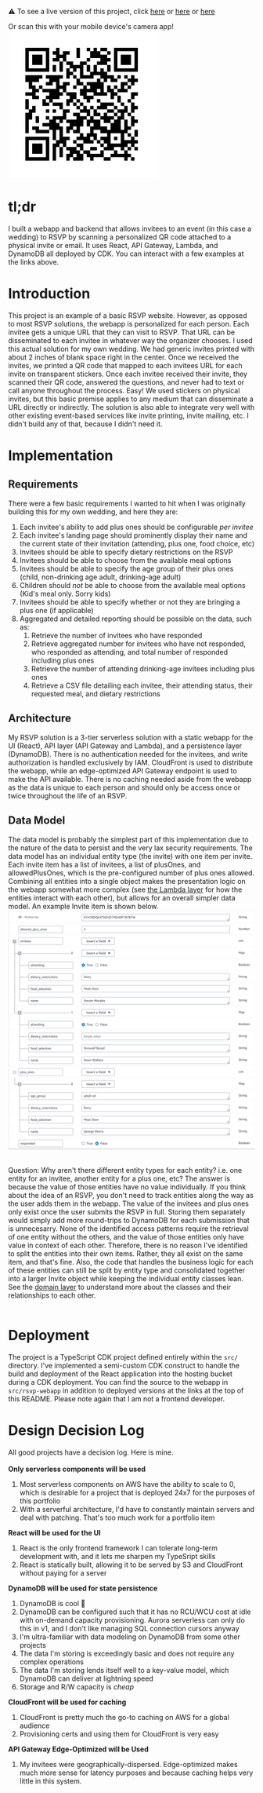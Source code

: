 :warning: To see a live version of this project, click [here](https://rsvp.portfolio.mannyserrano.com/01H7BDQKXTNSVD1PEHDP1B7B7W) or [here](https://rsvp.portfolio.mannyserrano.com/01H7BDQJYFVF6SV69Q63AQKM4K) or [here](https://rsvp.portfolio.mannyserrano.com/01H7BDQJ5CXEG1DDGCBNPND438)<br />

Or scan this with your mobile device's camera app!<br />
<img src='assets/qr-code.PNG' alt='QR Code' width='300px'/>

# tl;dr
I built a webapp and backend that allows invitees to an event (in this case a wedding) to RSVP by scanning a personalized QR code attached to a physical invite or email. It uses React, API Gateway, Lambda, and DynamoDB all deployed by CDK. You can interact with a few examples at the links above. 

# Introduction
This project is an example of a basic RSVP website. However, as opposed to most RSVP solutions, the webapp is personalized for each person. Each invitee gets a unique URL that they can visit to RSVP. That URL can be disseminated to each invitee in whatever way the organizer chooses. I used this actual solution for my own wedding. We had generic invites printed with about 2 inches of blank space right in the center. Once we received the invites, we printed a QR code that mapped to each invitees URL for each invite on transparent stickers. Once each invitee received their invite, they scanned their QR code, answered the questions, and never had to text or call anyone throughout the process. Easy! We used stickers on physical invites, but this basic premise applies to any medium that can disseminate a URL directly or indirectly. The solution is also able to integrate very well with other existing event-based services like invite printing, invite mailing, etc. I didn't build any of that, because I didn't need it.

# Implementation
## Requirements
There were a few basic requirements I wanted to hit when I was originally building this for my own wedding, and here they are:
1. Each invitee's ability to add plus ones should be configurable _per invitee_
1. Each invitee's landing page should prominently display their name and the current state of their invitation (attending, plus one, food choice, etc)
1. Invitees should be able to specify dietary restrictions on the RSVP
1. Invitees should be able to choose from the available meal options
1. Invitees should be able to specify the age group of their plus ones (child, non-drinking age adult, drinking-age adult)
1. Children should _not_ be able to choose from the available meal options (Kid's meal only. Sorry kids)
1. Invitees should be able to specify whether or not they are bringing a plus one (if applicable)
1. Aggregated and detailed reporting should be possible on the data, such as:
    1. Retrieve the number of invitees who have responded
    1. Retrieve aggregated number for invitees who have not responded, who responded as attending, and total number of responded including plus ones
    1. Retrieve the number of attending drinking-age invitees including plus ones
    1. Retrieve a CSV file detailing each invitee, their attending status, their requested meal, and dietary restrictions

## Architecture
My RSVP solution is a 3-tier serverless solution with a static webapp for the UI (React), API layer (API Gateway and Lambda), and a persistence layer (DynamoDB). There is no authentication needed for the invitees, and write authorization is handled exclusively by IAM. CloudFront is used to distribute the webapp, while an edge-optimized API Gateway endpoint is used to make the API available. There is no caching needed aside from the webapp as the data is unique to each person and should only be access once or twice throughout the life of an RSVP. 

## Data Model
The data model is probably the simplest part of this implementation due to the nature of the data to persist and the very lax security requirements. The data model has an individual entity type (the invite) with one item per invite. Each invite item has a list of invitees, a list of plusOnes, and allowedPlusOnes, which is the pre-configured number of plus ones allowed. Combining all entities into a single object makes the presentation logic on the webapp somewhat more complex (see [the Lambda layer](./src/lib/lambda/domain_layer/) for how the entities interact with each other), but allows for an overall simpler data model. An example Invite item is shown below.<br />
<img src='assets/example-invite.PNG' alt='Example Invite Object'><br /><br />

Question: Why aren't there different entity types for each entity? i.e. one entity for an invitee, another entity for a plus one, etc? The answer is because the value of those entities have no value individually. If you think about the idea of an RSVP, you don't need to track entities along the way as the user adds them in the webapp. The value of the invitees and plus ones only exist once the user submits the RSVP in full. Storing them separately would simply add more round-trips to DynamoDB for each submission that is unnecesarry. None of the identified access patterns require the retrieval of one entity without the others, and the value of those entities only have value in context of each other. Therefore, there is no reason I've identified to split the entities into their own items. Rather, they all exist on the same item, and that's fine. Also, the code that handles the business logic for each of these entities can still be split by entity type and consolidated together into a larger Invite object while keeping the individual entity classes lean. See the [domain layer](./src/lib/lambda/domain_layer) to understand more about the classes and their relationships to each other.<br /><br />

# Deployment
The project is a TypeScript CDK project defined entirely within the `src/` directory. I've implemented a semi-custom CDK construct to handle the build and deployment of the React application into the hosting bucket during a CDK deployment. You can find the source to the webapp in `src/rsvp-webapp` in addition to deployed versions at the links at the top of this README. Please note again that I am not a frontend developer.

# Design Decision Log
All good projects have a decision log. Here is mine.<br /><br />
__Only serverless components will be used__
1. Most serverless components on AWS have the ability to scale to 0, which is desirable for a project that is deployed 24x7 for the purposes of this portfolio
1. With a serverful architecture, I'd have to constantly maintain servers and deal with patching. That's too much work for a portfolio item

__React will be used for the UI__  
1. React is the only frontend framework I can tolerate long-term development with, and it lets me sharpen my TypeSript skills
1. React is statically built, allowing it to be served by S3 and CloudFront without paying for a server

__DynamoDB will be used for state persistence__  
1. DynamoDB is cool :call_me_hand:
1. DynamoDB can be configured such that it has no RCU/WCU cost at idle with on-demand capacity provisioning. Aurora serverless can only do this in v1, and I don't like managing SQL connection cursors anyway
1. I'm ultra-familiar with data modeling on DynamoDB from some other projects
1. The data I'm storing is exceedingly basic and does not require any complex operations
1. The data I'm storing lends itself well to a key-value model, which DynamoDB can deliver at lightning speed
1. Storage and R/W capacity is _cheap_

__CloudFront will be used for caching__
1. CloudFront is pretty much the go-to caching on AWS for a global audience
1. Provisioning certs and using them for CloudFront is very easy

__API Gateway Edge-Optimized will be Used__
1. My invitees were geographically-dispersed. Edge-optimized makes much more sense for latency purposes and because caching helps very little in this system.